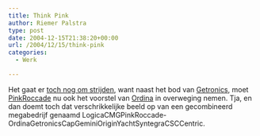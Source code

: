 ```yaml
---
title: Think Pink
author: Riemer Palstra
type: post
date: 2004-12-15T21:38:20+00:00
url: /2004/12/15/think-pink
categories:
  - Werk

---
```

Het gaat er [toch nog om strijden][1], want naast het bod van [Getronics][2], moet [PinkRoccade][3] nu ook het voorstel van [Ordina][4] in overweging nemen. Tja, en dan doemt toch dat verschrikkelijke beeld op van een gecombineerd megabedrijf genaamd LogicaCMGPinkRoccade-  
OrdinaGetronicsCapGeminiOriginYachtSyntegraCSCCentric.

 [1]: http://www.webwereld.nl/nieuws/20307.phtml
 [2]: http://www.getronics.nl/
 [3]: http://www.pinkroccade.nl/
 [4]: http://www.ordina.nl/